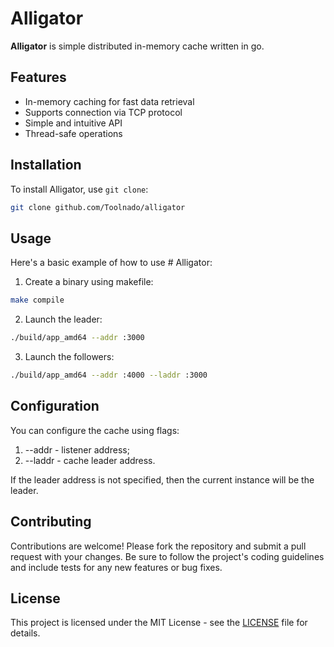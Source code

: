 # Alligator

**Alligator** is simple distributed in-memory cache written in go.

## Features

- In-memory caching for fast data retrieval
- Supports connection via TCP protocol
- Simple and intuitive API
- Thread-safe operations

## Installation

To install Alligator, use `git clone`:

```bash
git clone github.com/Toolnado/alligator
```

## Usage

Here's a basic example of how to use # Alligator:

1. Сreate a binary using makefile:
```bash
make compile
```
2. Launch the leader:
```bash
./build/app_amd64 --addr :3000
```
3. Launch the followers:
```bash
./build/app_amd64 --addr :4000 --laddr :3000
```

## Configuration

You can configure the cache using flags:

1. --addr - listener address;
2. --laddr - cache leader address.

If the leader address is not specified, then the current instance will be the leader.

## Contributing

Contributions are welcome! Please fork the repository and submit a pull request with your changes. Be sure to follow the project's coding guidelines and include tests for any new features or bug fixes.

## License

This project is licensed under the MIT License - see the [LICENSE](LICENSE) file for details.

